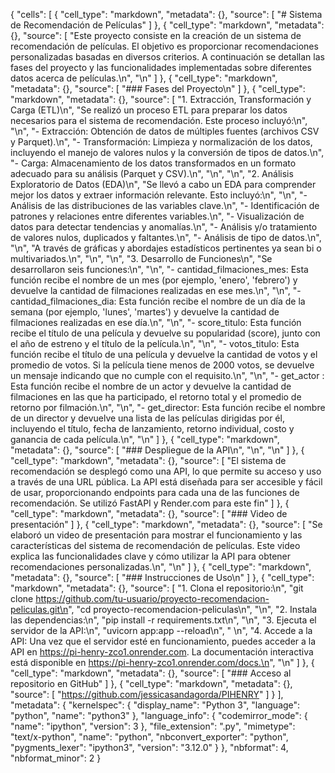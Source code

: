 {
 "cells": [
  {
   "cell_type": "markdown",
   "metadata": {},
   "source": [
    "# Sistema de Recomendación de Películas"
   ]
  },
  {
   "cell_type": "markdown",
   "metadata": {},
   "source": [
    "Este proyecto consiste en la creación de un sistema de recomendación de películas. El objetivo es proporcionar recomendaciones personalizadas basadas en diversos criterios. A continuación se detallan las fases del proyecto y las funcionalidades implementadas sobre diferentes datos acerca de películas.\n",
    "\n"
   ]
  },
  {
   "cell_type": "markdown",
   "metadata": {},
   "source": [
    "### Fases del Proyecto\n"
   ]
  },
  {
   "cell_type": "markdown",
   "metadata": {},
   "source": [
    "1. Extracción, Transformación y Carga (ETL)\n",
    "Se realizó un proceso ETL para preparar los datos necesarios para el sistema de recomendación. Este proceso incluyó:\n",
    "\n",
    "- Extracción: Obtención de datos de múltiples fuentes (archivos CSV y Parquet).\n",
    "- Transformación: Limpieza y normalización de los datos, incluyendo el manejo de valores nulos y la conversión de tipos de datos.\n",
    "- Carga: Almacenamiento de los datos transformados en un formato adecuado para su análisis (Parquet y CSV).\n",
    "\n",
    "\n",
    "2. Análisis Exploratorio de Datos (EDA)\n",
    "Se llevó a cabo un EDA para comprender mejor los datos y extraer información relevante. Esto incluyó:\n",
    "\n",
    "- Análisis de las distribuciones de las variables clave.\n",
    "- Identificación de patrones y relaciones entre diferentes variables.\n",
    "- Visualización de datos para detectar tendencias y anomalías.\n",
    "- Análisis y/o tratamiento de valores nulos, duplicados y faltantes.\n",
    "- Análisis de tipo de datos.\n",
    "\n",
    "A través de gráficas y abordajes estadísticos pertinentes ya sean bi o multivariados.\n",
    "\n",
    "\n",
    "3. Desarrollo de Funciones\n",
    "Se desarrollaron seis funciones:\n",
    "\n",
    "- cantidad_filmaciones_mes: Esta función recibe el nombre de un mes (por ejemplo, 'enero', 'febrero') y devuelve la cantidad de filmaciones realizadas en ese mes.\n",
    "\n",
    "- cantidad_filmaciones_dia: Esta función recibe el nombre de un día de la semana (por ejemplo, 'lunes', 'martes') y devuelve la cantidad de filmaciones realizadas en ese día.\n",
    "\n",
    "- score_titulo: Esta función recibe el título de una película y devuelve su popularidad (score), junto con el año de estreno y el título de la película.\n",
    "\n",
    "- votos_titulo: Esta función recibe el título de una película y devuelve la cantidad de votos y el promedio de votos. Si la película tiene menos de 2000 votos, se devuelve un mensaje indicando que no cumple con el requisito.\n",
    "\n",
    "- get_actor : Esta función recibe el nombre de un actor y devuelve la cantidad de filmaciones en las que ha participado, el retorno total y el promedio de retorno por filmación.\n",
    "\n",
    "- get_director: Esta función recibe el nombre de un director y devuelve una lista de las películas dirigidas por él, incluyendo el título, fecha de lanzamiento, retorno individual, costo y ganancia de cada película.\n",
    "\n"
   ]
  },
  {
   "cell_type": "markdown",
   "metadata": {},
   "source": [
    "### Despliegue de la API\n",
    "\n",
    "\n"
   ]
  },
  {
   "cell_type": "markdown",
   "metadata": {},
   "source": [
    "El sistema de recomendación se desplegó como una API, lo que permite su acceso y uso a través de una URL pública. La API está diseñada para ser accesible y fácil de usar, proporcionando endpoints para cada una de las funciones de recomendación. Se utilizó FastAPI y Render.com para este fin"
   ]
  },
  {
   "cell_type": "markdown",
   "metadata": {},
   "source": [
    "### Video de presentación"
   ]
  },
  {
   "cell_type": "markdown",
   "metadata": {},
   "source": [
    "Se elaboró un video de presentación para mostrar el funcionamiento y las características del sistema de recomendación de películas. Este video explica las funcionalidades clave y cómo utilizar la API para obtener recomendaciones personalizadas.\n",
    "\n"
   ]
  },
  {
   "cell_type": "markdown",
   "metadata": {},
   "source": [
    "### Instrucciones de Uso\n"
   ]
  },
  {
   "cell_type": "markdown",
   "metadata": {},
   "source": [
    "1. Clona el repositorio:\n",
    "git clone https://github.com/tu-usuario/proyecto-recomendacion-peliculas.git\n",
    "cd proyecto-recomendacion-peliculas\n",
    "\n",
    "2. Instala las dependencias:\n",
    "pip install -r requirements.txt\n",
    "\n",
    "3. Ejecuta el servidor de la API:\n",
    "uvicorn app:app --reload\n",
    " \n",
    "4. Accede a la API: Una vez que el servidor esté en funcionamiento, puedes acceder a la API en https://pi-henry-zco1.onrender.com. La documentación interactiva está disponible en https://pi-henry-zco1.onrender.com/docs.\n",
    "\n"
   ]
  },
  {
   "cell_type": "markdown",
   "metadata": {},
   "source": [
    "### Acceso al repositorio en GitHub"
   ]
  },
  {
   "cell_type": "markdown",
   "metadata": {},
   "source": [
    "https://github.com/jessicasandagorda/PIHENRY"
   ]
  }
 ],
 "metadata": {
  "kernelspec": {
   "display_name": "Python 3",
   "language": "python",
   "name": "python3"
  },
  "language_info": {
   "codemirror_mode": {
    "name": "ipython",
    "version": 3
   },
   "file_extension": ".py",
   "mimetype": "text/x-python",
   "name": "python",
   "nbconvert_exporter": "python",
   "pygments_lexer": "ipython3",
   "version": "3.12.0"
  }
 },
 "nbformat": 4,
 "nbformat_minor": 2
}
